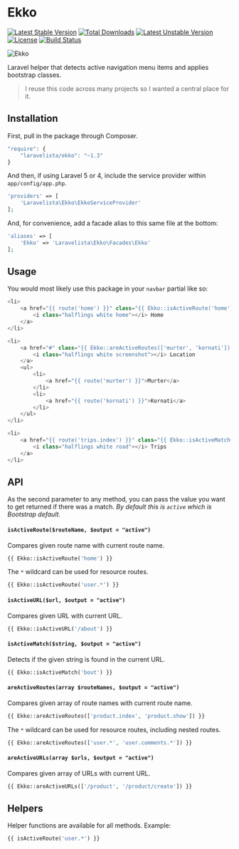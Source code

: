 # Ekko

[![Latest Stable Version](https://poser.pugx.org/laravelista/ekko/v/stable)](https://packagist.org/packages/laravelista/ekko) [![Total Downloads](https://poser.pugx.org/laravelista/ekko/downloads)](https://packagist.org/packages/laravelista/ekko) [![Latest Unstable Version](https://poser.pugx.org/laravelista/ekko/v/unstable)](https://packagist.org/packages/laravelista/ekko) [![License](https://poser.pugx.org/laravelista/ekko/license)](https://packagist.org/packages/laravelista/ekko)
[![Build Status](https://travis-ci.org/laravelista/Ekko.svg?branch=master)](https://travis-ci.org/laravelista/Ekko)

![Ekko](./ekko.jpg)

Laravel helper that detects active navigation menu items and applies bootstrap classes.

> I reuse this code across many projects so I wanted a central place for it.

## Installation

First, pull in the package through Composer.

```js
"require": {
    "laravelista/ekko": "~1.3"
}
```

And then, if using Laravel 5 or 4, include the service provider within `app/config/app.php`.

```php
'providers' => [
    'Laravelista\Ekko\EkkoServiceProvider'
];
```

And, for convenience, add a facade alias to this same file at the bottom:

```php
'aliases' => [
    'Ekko' => 'Laravelista\Ekko\Facades\Ekko'
];
```

## Usage

You would most likely use this package in your `navbar` partial like so:

```php
<li>
    <a href="{{ route('home') }}" class="{{ Ekko::isActiveRoute('home') }}">
        <i class="halflings white home"></i> Home
    </a>
</li>

<li>
    <a href="#" class="{{ Ekko::areActiveRoutes(['murter', 'kornati']) }}">
        <i class="halflings white screenshot"></i> Location
    </a>
    <ul>
        <li>
            <a href="{{ route('murter') }}">Murter</a>
        </li>
        <li>
            <a href="{{ route('kornati') }}">Kornati</a>
        </li>
    </ul>
</li>

<li>
    <a href="{{ route('trips.index') }}" class="{{ Ekko::isActiveMatch('trips') }}">
        <i class="halflings white road"></i> Trips
    </a>
</li>
```

## API

As the second parameter to any method, you can pass the value you want to get returned if there was a match. *By default this is `active` which is Bootstrap default.*

#### `isActiveRoute($routeName, $output = "active")`

Compares given route name with current route name.

```php
{{ Ekko::isActiveRoute('home') }}
```

The `*` wildcard can be used for resource routes.

```php
{{ Ekko::isActiveRoute('user.*') }}
```

#### `isActiveURL($url, $output = "active")`

Compares given URL with current URL.

```php
{{ Ekko::isActiveURL('/about') }}
```

#### `isActiveMatch($string, $output = "active")`

Detects if the given string is found in the current URL.

```php
{{ Ekko::isActiveMatch('bout') }}
```

#### `areActiveRoutes(array $routeNames, $output = "active")`

Compares given array of route names with current route name.

```php
{{ Ekko::areActiveRoutes(['product.index', 'product.show']) }}
```

The `*` wildcard can be used for resource routes, including nested routes.

```php
{{ Ekko::areActiveRoutes(['user.*', 'user.comments.*']) }}
```

#### `areActiveURLs(array $urls, $output = "active")`

Compares given array of URLs with current URL.

```php
{{ Ekko::areActiveURLs(['/product', '/product/create']) }}
```

## Helpers

Helper functions are available for all methods. Example:

```php
{{ isActiveRoute('user.*') }}
```
